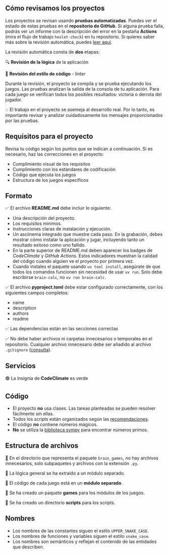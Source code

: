 ## Cómo revisamos los proyectos

Los proyectos se revisan usando **pruebas automatizadas**. Puedes ver el estado de estas pruebas en el **repositorio de GitHub**. Si alguna prueba falla, podrás ver un informe con la descripción del error en la pestaña **Actions** (mira el flujo de trabajo `hexlet-check`) en tu repositorio. Si quieres saber más sobre la revisión automática, puedes [leer aquí](https://soporte.codica.la:443/link/82#bkmrk-para-ejecutar-las-pr).

La revisión automática consta de **dos** etapas:

🔍 **Revisión de la lógica** de la aplicación 

📏 **Revisión del estilo de código** - linter 

Durante la revisión, el proyecto se compila y se prueba ejecutando los juegos. Las pruebas analizan la salida de la consola de tu aplicación. Para cada juego se verifican todos los posibles resultados: victoria o derrota del jugador.

💡 El trabajo en el proyecto se asemeja al desarrollo real. Por lo tanto, es importante revisar y analizar cuidadosamente los mensajes proporcionados por las pruebas.

## Requisitos para el proyecto

Revisa tu código según los puntos que se indican a continuación. Si es necesario, haz las correcciones en el proyecto:

- Cumplimiento visual de los requisitos 
- Cumplimiento con los estándares de codificación 
- Código que ejecuta los juegos 
- Estructura de los juegos específicos 


## Formato

✅ El archivo **README.md** debe incluir lo siguiente:

- Una descripción del proyecto.
- Los requisitos mínimos.
- Instrucciones claras de instalación y ejecución.
- Un asciinema integrado que muestre cada paso. En la grabación, debes mostrar cómo instalar la aplicación y jugar, incluyendo tanto un resultado exitoso como uno fallido.
- En la parte superior de README.md deben aparecer los badges de _CodeClimate_ y _GitHub Actions_. Estos indicadores muestran la calidad del código cuando alguien ve el proyecto por primera vez.
- Cuando instales el paquete usando `uv tool install`, asegúrate de que todos los comandos funcionen sin necesidad de usar `uv run`. Solo debe escribirse `brain-calc`, no `uv run brain-calc`.

✅ El archivo **pyproject.toml** debe estar configurado correctamente, con los siguientes campos completos:
- name 
- description 
- authors 
- readme 

✅ Las dependencias están en las secciones correctas 

✅ No debe haber archivos ni carpetas innecesarios o temporales en el repositorio. Cualquier archivo innecesario debe ser añadido al archivo `.gitignore` ([consulta](https://github.com/hexlet-boilerplates/python-package)).

## Servicios

🟢 La insignia de **CodeClimate** es verde 

## Código

- El proyecto **no** usa clases. Las tareas planteadas se pueden resolver fácilmente sin ellas.
- Todos los scripts están organizados según las [recomendaciones](https://app.codica.la/courses/python_setup_environment_course/lessons/entry-point/theory_unit).
- El código **no** contiene números mágicos.
- **No** se utiliza la [biblioteca sympy](https://www.sympy.org/en/index.html) para encontrar números primos.

## Estructura de archivos

📂 En el directorio que representa el paquete `brain_games`, no hay archivos innecesarios, solo subpaquetes y archivos con la extensión `.py`.

📂 La lógica general se ha extraído a un módulo separado.

📂 El código de cada juego está en un **módulo separado**.

📂 Se ha creado un paquete **games** para los módulos de los juegos.

📂 Se ha creado un directorio **scripts** para los scripts.


## Nombres

- Los nombres de las constantes siguen el estilo `UPPER_SNAKE_CASE`.
- Los nombres de funciones y variables siguen el estilo `snake_case`.
- Los nombres son semánticos y reflejan el contenido de las entidades que describen.

